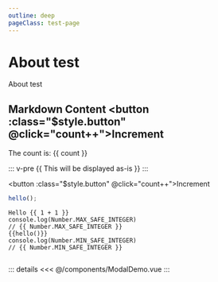 ```yaml
---
outline: deep
pageClass: test-page
---
```


# About test

About test

<script setup lang="ts">
import { ref } from 'vue'
import ModalDemo from '../components/ModalDemo.vue'

const count: number = ref(0)

function hello() {
  console.log("hello");
}
</script>

## Markdown Content <button :class="$style.button" @click="count++">Increment</button>

The count is: {{ count }}

::: v-pre
{{ This will be displayed as-is }}
:::

<button :class="$style.button" @click="count++">Increment</button>

```js
hello();
```

```js-vue
Hello {{ 1 + 1 }}
console.log(Number.MAX_SAFE_INTEGER)
// {{ Number.MAX_SAFE_INTEGER }}
{{hello()}}
console.log(Number.MIN_SAFE_INTEGER)
// {{ Number.MIN_SAFE_INTEGER }}
```

```html

```

<ModalDemo />
::: details
<<< @/components/ModalDemo.vue
:::

<style module lang="sass">
.button
  color: red
  font-weight: bold
  &:hover
    color: blue

</style>
